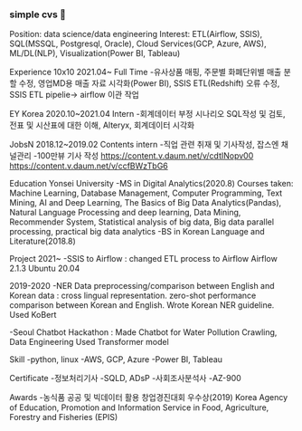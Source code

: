 ### simple cvs 👋

Position: data science/data engineering
Interest: ETL(Airflow, SSIS), SQL(MSSQL, Postgresql, Oracle), Cloud Services(GCP, Azure, AWS), ML/DL(NLP), Visualization(Power BI, Tableau)

Experience
10x10
2021.04~
Full Time
-유사상품 매핑, 주문별 화폐단위별 매출 분할 수정, 영업MD용 매출 자료 시각화(Power BI), SSIS ETL(Redshift) 오류 수정, SSIS ETL pipelie→ airflow 이관 작업

EY Korea
2020.10~2021.04
Intern
-회계데이터 부정 시나리오 SQL작성 및 검토, 전표 및 시산표에 대한 이해, Alteryx, 회계데이터 시각화

JobsN
2018.12~2019.02
Contents intern
-직업 관련 취재 및 기사작성, 잡스엔 채널관리
-100만뷰 기사 작성
https://content.v.daum.net/v/cdtINopv00
https://content.v.daum.net/v/ccfBWzTbG6


Education
Yonsei University
-MS in Digital Analytics(2020.8)
Courses taken: Machine Learning, Database Management, Computer Programming, Text Mining, AI and Deep Learning, The Basics of Big Data Analytics(Pandas), Natural Language Processing and deep learning, Data Mining, Recommender System, Statistical analysis of big data, Big data parallel processing, practical big data analytics
-BS in Korean Language and Literature(2018.8)


Project
2021~
-SSIS to Airflow
: changed ETL process to Airflow
Airflow 2.1.3
Ubuntu 20.04

2019-2020
-NER Data preprocessing/comparison between English and Korean data
: cross lingual representation. zero-shot performance comparison between Korean and English. Wrote Korean NER guideline. Used KoBert

-Seoul Chatbot Hackathon
: Made Chatbot for Water Pollution
Crawling, Data Engineering
Used Transformer model


Skill
-python, linux
-AWS, GCP, Azure
-Power BI, Tableau


Certificate
-정보처리기사
-SQLD, ADsP
-사회조사분석사
-AZ-900

Awards
-농식품 공공 및 빅데이터 활용 창업경진대회 우수상(2019)
Korea Agency of Education, Promotion and Information Service in Food, Agriculture, Forestry and Fisheries (EPIS)

<!--
**hyaluronicc/hyaluronicc** is a ✨ _special_ ✨ repository because its `README.md` (this file) appears on your GitHub profile.

Here are some ideas to get you started:

- 🔭 I’m currently working on ...
- 🌱 I’m currently learning ...
- 👯 I’m looking to collaborate on ...
- 🤔 I’m looking for help with ...
- 💬 Ask me about ...
- 📫 How to reach me: ...
- 😄 Pronouns: ...
- ⚡ Fun fact: ...
-->
